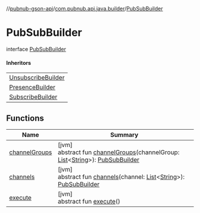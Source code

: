 //[pubnub-gson-api](../../../index.md)/[com.pubnub.api.java.builder](../index.md)/[PubSubBuilder](index.md)

# PubSubBuilder

interface [PubSubBuilder](index.md)

#### Inheritors

| |
|---|
| [UnsubscribeBuilder](../-unsubscribe-builder/index.md) |
| [PresenceBuilder](../-presence-builder/index.md) |
| [SubscribeBuilder](../-subscribe-builder/index.md) |

## Functions

| Name | Summary |
|---|---|
| [channelGroups](channel-groups.md) | [jvm]<br>abstract fun [channelGroups](channel-groups.md)(channelGroup: [List](https://docs.oracle.com/javase/8/docs/api/java/util/List.html)&lt;[String](https://docs.oracle.com/javase/8/docs/api/java/lang/String.html)&gt;): [PubSubBuilder](index.md) |
| [channels](channels.md) | [jvm]<br>abstract fun [channels](channels.md)(channel: [List](https://docs.oracle.com/javase/8/docs/api/java/util/List.html)&lt;[String](https://docs.oracle.com/javase/8/docs/api/java/lang/String.html)&gt;): [PubSubBuilder](index.md) |
| [execute](execute.md) | [jvm]<br>abstract fun [execute](execute.md)() |
